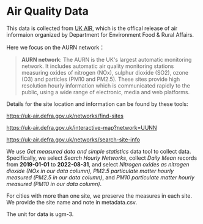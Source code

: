 
# Air Quality Data

This data is collected from [UK AIR](https://uk-air.defra.gov.uk/data/), which is the offical release of air informaion organized by Department for Environment Food & Rural Affairs.

Here we focus on the AURN network：
> **AURN network**: The AURN is the UK's largest automatic monitoring network. It includes automatic air quality monitoring stations measuring oxides of nitrogen (NOx), sulphur dioxide (SO2), ozone (O3) and particles (PM10 and PM2.5). These sites provide high resolution hourly information which is communicated rapidly to the public, using a wide range of electronic, media and web platforms.

Details for the site location and information can be found by these tools:

https://uk-air.defra.gov.uk/networks/find-sites

https://uk-air.defra.gov.uk/interactive-map?network=UUNN

https://uk-air.defra.gov.uk/networks/search-site-info

We use _Get measured data and simple statistics_ data tool to collect data. Specifically, we select _Search Hourly Networks_, collect _Daily Mean_ records from **2019-01-01** to **2022-08-31**, and select _Nitrogen oxides as nitrogen dioxide (NOx in our data column)_, _PM2.5 particulate matter hourly measured (PM2.5 in our data column)_, and _PM10 particulate matter hourly measured (PM10 in our data column)_.

For cities with more than one site, we preserve the measures in each site. We provide the site name and note in metadata.csv.

The unit for data is ugm-3.